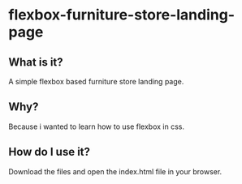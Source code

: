 # flexbox-furniture-store-landing-page

## What is it?

A simple flexbox based furniture store landing page.

## Why?

Because i wanted to learn how to use flexbox in css.

## How do I use it?

Download the files and open the index.html file in your browser.
